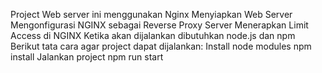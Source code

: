 Project Web server ini menggunakan Nginx 
Menyiapkan Web Server
Mengonfigurasi NGINX sebagai Reverse Proxy Server
Menerapkan Limit Access di NGINX
Ketika akan dijalankan dibutuhkan node.js dan npm
Berikut tata cara agar project dapat dijalankan: 
Install node modules
npm install
Jalankan project
npm run start

